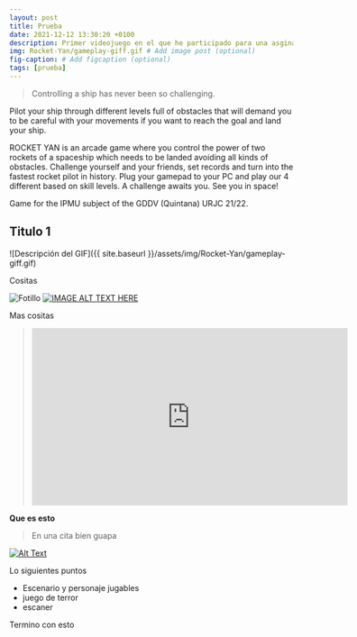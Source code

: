 ```yaml
---
layout: post
title: Prueba
date: 2021-12-12 13:30:20 +0100
description: Primer videojuego en el que he participado para una asginatura de la universidad. # Add post description (optional)
img: Rocket-Yan/gameplay-giff.gif # Add image post (optional)
fig-caption: # Add figcaption (optional)
tags: [prueba]
---
```


> Controlling a ship has never been so challenging.

Pilot your ship through different levels full of obstacles that will demand you to be careful with your movements if you want to reach the goal and land your ship.

ROCKET YAN is an arcade game where you control the power of two rockets of a spaceship which needs to be landed avoiding all kinds of obstacles. Challenge yourself and your friends, set records and turn into the fastest rocket pilot in history. Plug your gamepad to your PC and play our 4 different based on skill levels. A challenge awaits you. See you in space!

Game for the IPMU subject of the GDDV (Quintana) URJC 21/22.

## Titulo 1

![Descripción del GIF]({{ site.baseurl }}/assets/img/Rocket-Yan/gameplay-giff.gif)


Cositas

![Fotillo]({{site.baseurl}}/assets/img/we-in-rest.jpg)
[![IMAGE ALT TEXT HERE]({{site.baseurl}}/assets/img/we-in-rest.jpg)](https://www.youtube.com/watch?v=kV06GiJgFhc&ab_channel=iHeartGameDev)

Mas cositas

> <iframe width="560" height="315" src="https://www.youtube.com/embed/kV06GiJgFhc" frameborder="0" allow="accelerometer; autoplay; encrypted-media; gyroscope; picture-in-picture" allowfullscreen></iframe>

__Que es esto__


>En una cita bien guapa

[![Alt Text](https://img.youtube.com/vi/kV06GiJgFhc/0.jpg)](https://www.youtube.com/watch?v=kV06GiJgFhc)


Lo siguientes puntos

* Escenario y personaje jugables
* juego de terror
* escaner

Termino con esto
